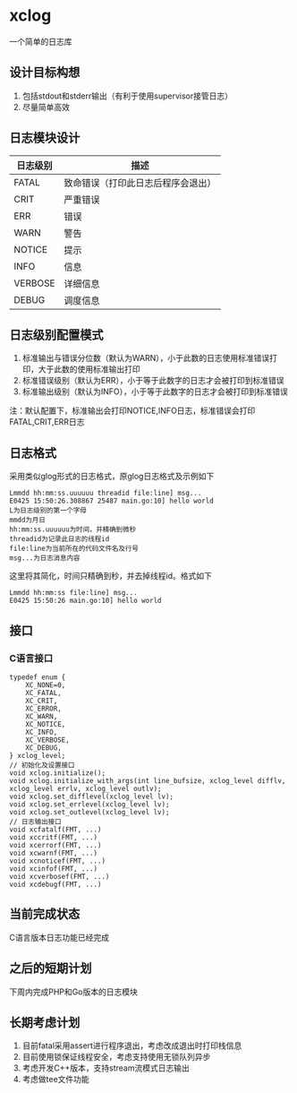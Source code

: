 # xclog
一个简单的日志库

## 设计目标构想
1. 包括stdout和stderr输出（有利于使用supervisor接管日志）
2. 尽量简单高效

## 日志模块设计
| 日志级别 | 描述                                |
|----------|-------------------------------------|
| FATAL    | 致命错误（打印此日志后程序会退出）  |
| CRIT     | 严重错误                            |
| ERR      | 错误                                |
| WARN     | 警告                                |
| NOTICE   | 提示                                |
| INFO     | 信息                                |
| VERBOSE  | 详细信息                            |
| DEBUG    | 调度信息                            |

## 日志级别配置模式
1. 标准输出与错误分位数（默认为WARN），小于此数的日志使用标准错误打印，大于此数的使用标准输出打印
2. 标准错误级别（默认为ERR），小于等于此数字的日志才会被打印到标准错误
3. 标准输出级别（默认为INFO），小于等于此数字的日志才会被打印到标准错误

注：默认配置下，标准输出会打印NOTICE,INFO日志，标准错误会打印FATAL,CRIT,ERR日志

## 日志格式
采用类似glog形式的日志格式，原glog日志格式及示例如下
```
Lmmdd hh:mm:ss.uuuuuu threadid file:line] msg...
E0425 15:50:26.308867 25487 main.go:10] hello world
L为日志级别的第一个字母
mmdd为月日
hh:mm:ss.uuuuuu为时间，并精确到微秒
threadid为记录此日志的线程id
file:line为当前所在的代码文件名及行号
msg...为日志消息内容
```
这里将其简化，时间只精确到秒，并去掉线程id。格式如下
```
Lmmdd hh:mm:ss file:line] msg...
E0425 15:50:26 main.go:10] hello world
```

## 接口
### C语言接口
```
typedef enum {
    XC_NONE=0,
    XC_FATAL,
    XC_CRIT,
    XC_ERROR,
    XC_WARN,
    XC_NOTICE,
    XC_INFO,
    XC_VERBOSE,
    XC_DEBUG,
} xclog_level;
// 初始化及设置接口
void xclog.initialize();
void xclog.initialize_with_args(int line_bufsize, xclog_level difflv, xclog_level errlv, xclog_level outlv);
void xclog.set_difflevel(xclog_level lv);
void xclog.set_errlevel(xclog_level lv);
void xclog.set_outlevel(xclog_level lv);
// 日志输出接口
void xcfatalf(FMT, ...)
void xccritf(FMT, ...)
void xcerrorf(FMT, ...)
void xcwarnf(FMT, ...)
void xcnoticef(FMT, ...)
void xcinfof(FMT, ...)
void xcverbosef(FMT, ...)
void xcdebugf(FMT, ...)
```

## 当前完成状态
C语言版本日志功能已经完成

## 之后的短期计划
下周内完成PHP和Go版本的日志模块

## 长期考虑计划
1. 目前fatal采用assert进行程序退出，考虑改成退出时打印栈信息
2. 目前使用锁保证线程安全，考虑支持使用无锁队列异步
3. 考虑开发C++版本，支持stream流模式日志输出
4. 考虑做tee文件功能
